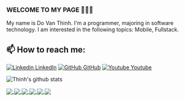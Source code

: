 ### WELCOME TO MY PAGE 👋👋👋
My name is Do Van Thinh. I'm a programmer, majoring in software technology. I am interested in the following topics: Mobile, Fullstack.<br>
## 📫 How to reach me: 

[![Linkedin](https://i.stack.imgur.com/gVE0j.png) LinkedIn](https://www.linkedin.com/in/%C4%91%E1%BB%97-v%C4%83n-635864196/) [![GitHub](https://i.stack.imgur.com/tskMh.png) GitHub](https://github.com/thinh0311/) [![Youtube](https://github.com/uvipen/introduction/blob/main/Youtube.png) Youtube](https://www.youtube.com/channel/UCaAZC93kzGDDls_WBJ16dVw)



![Thinh's github stats](https://github-readme-stats-git-masterrstaa-rickstaa.vercel.app/api?username=thinh0311&show_icons=false&theme=tokyonight&hide=contribs,prs,issues)

<a href="https://github.com/thinh0311/EcommerceApp">
  <!-- Change the `github-readme-stats.anuraghazra1.vercel.app` to `github-readme-stats.vercel.app`  -->
  <img align="center" src="https://github-readme-stats.anuraghazra1.vercel.app/api/pin/?username=thinh0311&repo=EcommerceApp&theme=radical" />
</a>    
<a href="https://github.com/thinh0311/SpringAPI">
  <!-- Change the `github-readme-stats.anuraghazra1.vercel.app` to `github-readme-stats.vercel.app`  -->
  <img align="center" src="https://github-readme-stats.anuraghazra1.vercel.app/api/pin/?username=thinh0311&repo=SpringAPI&theme=merko" />
</a>

<a href="https://github.com/thinh0311/EcommerceAdmin">
  <!-- Change the `github-readme-stats.anuraghazra1.vercel.app` to `github-readme-stats.vercel.app`  -->
  <img align="center" src="https://github-readme-stats.anuraghazra1.vercel.app/api/pin/?username=thinh0311&repo=EcommerceAdmin&theme=gruvbox" />
</a>    
<a href="https://github.com/thinh0311/EcommerceAPI">
  <!-- Change the `github-readme-stats.anuraghazra1.vercel.app` to `github-readme-stats.vercel.app`  -->
  <img align="center" src="https://github-readme-stats.anuraghazra1.vercel.app/api/pin/?username=thinh0311&repo=EcommerceAPI&theme=dark" />
</a>

<a href="https://github.com/thinh0311/StripePayment">
  <!-- Change the `github-readme-stats.anuraghazra1.vercel.app` to `github-readme-stats.vercel.app`  -->
  <img align="center" src="https://github-readme-stats.anuraghazra1.vercel.app/api/pin/?username=thinh0311&repo=StripePayment&theme=onedark" />
</a>    
<a href="https://github.com/thinh0311/ThiTracNghiem">
  <!-- Change the `github-readme-stats.anuraghazra1.vercel.app` to `github-readme-stats.vercel.app`  -->
  <img align="center" src="https://github-readme-stats.anuraghazra1.vercel.app/api/pin/?username=thinh0311&repo=ThiTracNghiem&theme=cobalt" />
</a>


